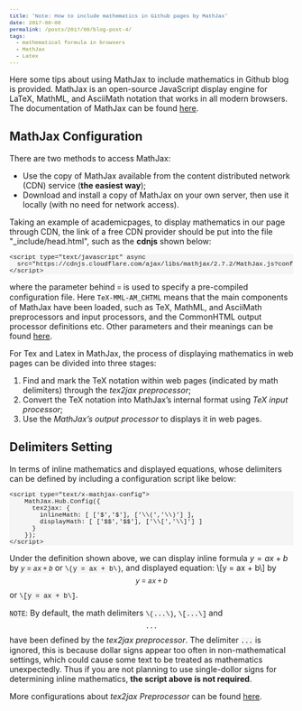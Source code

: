```yaml
---
title: 'Note: How to include mathematics in Github pages by MathJax'
date: 2017-08-08
permalink: /posts/2017/08/blog-post-4/
tags:
  - mathematical formula in browsers
  - MathJax
  - Latex
---
```

Here some tips about using MathJax to include mathematics in Github blog is provided. MathJax is an open-source JavaScript display engine for LaTeX, MathML, and AsciiMath notation that works in all modern browsers. The documentation of MathJax can be found [here](http://docs.mathjax.org/en/latest/index.html).
<style>
pre{font-family: courier; font-size: 80%; border:solid 1px ##cccccc; background:#f5f5f5f5;}
code{font-family: courier; border:solid 1px ##cccccc; background:#f5f5f5f5;}
</style>



## MathJax Configuration

There are two methods to access MathJax: 

* Use the copy of MathJax available from the content distributed network (CDN) service (__the easiest way__);  
* Download and install a copy of MathJax on your own server, then use it locally (with no need for network access). 

Taking an example of academicpages, to display mathematics in our page through CDN, the link of a free CDN provider should be put into the file "\_include/head.html", such as the __cdnjs__ shown below:
<pre>&lt;script type="text/javascript" async
  src="https://cdnjs.cloudflare.com/ajax/libs/mathjax/2.7.2/MathJax.js?config=TeX-MML-AM_CHTML"&gt;
&lt;/script&gt;</pre>
where the parameter behind <code>=</code> is used to specify a pre-compiled configuration file. Here <code>TeX-MML-AM_CHTML</code> means that the main components of MathJax have been loaded, such as TeX, MathML, and AsciiMath preprocessors and input processors, and the CommonHTML output processor definitions etc. Other parameters and their meanings can be found [here](http://docs.mathjax.org/en/latest/config-files.html#common-configurations).

For Tex and Latex in MathJax, the process of displaying mathematics in web pages can be divided into three stages:  

1. Find and mark the TeX notation within web pages (indicated by math delimiters) through the _tex2jax preprocessor_;  
2. Convert the TeX notation into MathJax’s internal format using _TeX input processor_;  
3. Use the _MathJax’s output processor_ to displays it in web pages.

## Delimiters Setting
In terms of inline mathematics and displayed equations, whose delimiters can be defined by including a configuration script like below:
<pre>&lt;script type="text/x-mathjax-config"&gt;
	MathJax.Hub.Config({
	  tex2jax: {
	    inlineMath: [ ['$','$'], ['\\(','\\)'] ], 
	    displayMath: [ ['$$','$$'], ['\\[','\\]'] ]
	  }
	});
&lt;/script&gt;</pre>
Under the definition shown above, we can display inline formula $y = ax + b$ by <code>$y = ax + b$</code> or <code>\\(y = ax + b\\)</code>, and displayed equation:
\\[y = ax + b\\]
by <code>$$y = ax + b$$</code> or <code>\\[y = ax + b\\]</code>. 

`NOTE`: By default, the math delimiters <code>\\(...\\)</code>, <code>\\[...\\]</code> and <code>$$...$$</code> have been defined by the _tex2jax preprocessor_. The delimiter <code>$...$</code> is ignored, this is because dollar signs appear too often in non-mathematical settings, which could cause some text to be treated as mathematics unexpectedly. Thus if you are not planning to use single-dollor signs for determining inline mathematics, __the script above is not required__.

More configurations about _tex2jax Preprocessor_ can be found [here](http://docs.mathjax.org/en/latest/options/preprocessors/tex2jax.html#configure-tex2jax).






















